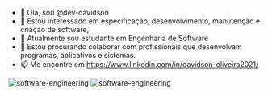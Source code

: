 - 👋 Ola, sou @dev-davidson
- 👀 Estou interessado em especificação, desenvolvimento, manutenção e criação de software,
- 🌱 Atualmente sou estudante em Engenharia de Software
- 💞️ Estou procurando colaborar com profissionais que desenvolvam programas, aplicativos e sistemas.
- 📫 Me encontre em https://www.linkedin.com/in/davidson-oliveira2021/

<!---
dev-davidson/dev-davidson is a ✨ special ✨ repository because its `README.md` (this file) appears on your GitHub profile.
You can click the Preview link to take a look at your changes.
--->
![software-engineering](https://user-images.githubusercontent.com/74470344/156951363-c3e139f7-7e79-46e6-8b7a-61c837195288.jpg)
![software-engineering](https://user-images.githubusercontent.com/74470344/156951377-9824715a-358b-46c5-a618-fefe5804a8fb.jpg)
